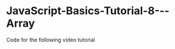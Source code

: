 JavaScript-Basics-Tutorial-8---Array
====================================

Code for the following video tutorial 

